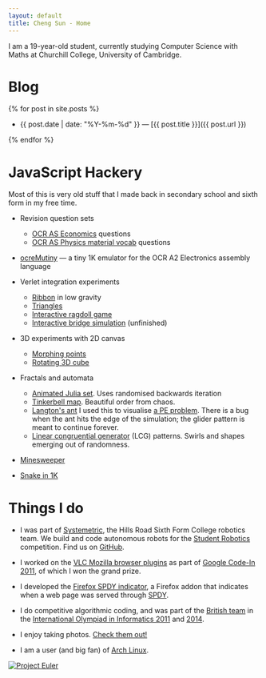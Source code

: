```yaml
---
layout: default
title: Cheng Sun - Home
---
```


I am a 19-year-old student, currently studying Computer Science with Maths at Churchill College, University of Cambridge.

# Blog

{% for post in site.posts %}
* {{ post.date | date: "%Y-%m-%d" }} &mdash; [{{ post.title }}]({{ post.url }})

{% endfor %}

# JavaScript Hackery

Most of this is very old stuff that I made back in secondary school and sixth form in my free time.

* Revision question sets
    * [OCR AS Economics](economics.html) questions
    * [OCR AS Physics material vocab](physics.html) questions

* [ocreMutiny](ocremutiny.html) &mdash; a tiny 1K emulator for the OCR A2 Electronics assembly language

* Verlet integration experiments
    * [Ribbon](verletribbon.html) in low gravity
    * [Triangles](verlettri.html)
    * [Interactive ragdoll game](verletrag.html)
    * [Interactive bridge simulation](verletbridge.html) (unfinished)

* 3D experiments with 2D canvas
    * [Morphing points](points.html)
    * [Rotating 3D cube](cube.html)

* Fractals and automata
    * [Animated Julia set](julia.html). Uses randomised backwards iteration
    * [Tinkerbell map](tinkerbell.html). Beautiful order from chaos.
    * [Langton's ant](walk.html) I used this to visualise [a PE problem](http://projecteuler.net/problem=349). There is a bug when the ant hits the edge of the simulation; the glider pattern is meant to continue forever.
    * [Linear congruential generator](lcg.html) (LCG) patterns. Swirls and shapes emerging out of randomness.

* [Minesweeper](mine.html)

* [Snake in 1K](snake.html)

# Things I do

* I was part of [Systemetric](http://systemetric.org/), the Hills Road Sixth Form College robotics team. We build and code autonomous robots for the [Student Robotics](https://www.studentrobotics.org/) competition. Find us on [GitHub](https://github.com/Systemetric).

* I worked on the [VLC Mozilla browser plugins](https://github.com/chengsun/gtk-npapi-vlc) as part of [Google Code-In 2011](http://google-opensource.blogspot.co.uk/2012/02/google-code-in-2011-grand-prize-winners.html), of which I won the grand prize.

* I developed the [Firefox SPDY indicator](https://addons.mozilla.org/en-US/firefox/addon/spdy-indicator/), a Firefox addon that indicates when a web page was served through [SPDY](http://www.chromium.org/spdy).

* I do competitive algorithmic coding, and was part of the [British team](http://olympiad.org.uk/2011/index.html) in the [International Olympiad in Informatics 2011](http://www.ioi2011.or.th/) and [2014](http://www.ioi2014.org/).

* I enjoy taking photos. [Check them out!](http://www.flickr.com/photos/118277575@N06/)

* I am a user (and big fan) of [Arch Linux](https://www.archlinux.org/).

[![Project Euler](http://projecteuler.net/profile/infinigon.png)](http://projecteuler.net)
